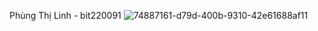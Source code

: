 Phùng Thị Linh - bit220091
![74887161-d79d-400b-9310-42e61688af11](https://github.com/user-attachments/assets/7c6048e0-a0b7-43a5-a8ff-cb300a658aac)
